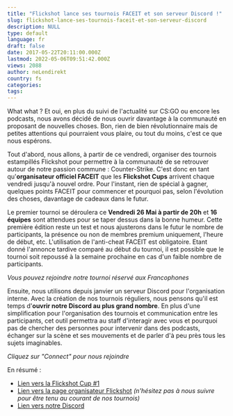 ```yaml
---
title: "Flickshot lance ses tournois FACEIT et son serveur Discord !"
slug: flickshot-lance-ses-tournois-faceit-et-son-serveur-discord
description: NULL
type: default
language: fr
draft: false
date: 2017-05-22T20:11:00.000Z
lastmod: 2022-05-06T09:51:42.000Z
views: 2088
author: neLendirekt
country: fs
categories:
tags:
---
```

What what ? Et oui, en plus du suivi de l'actualité sur CS:GO ou encore les podcasts, nous avons décidé de nous ouvrir davantage à la communauté en proposant de nouvelles choses. Bon, rien de bien révolutionnaire mais de petites attentions qui pourraient vous plaire, ou tout du moins, c'est ce que nous espérons.

Tout d'abord, nous allons, à partir de ce vendredi, organiser des tournois estampillés Flickshot pour permettre à la communauté de se retrouver autour de notre passion commune : Counter-Strike. C'est donc en tant qu'**organisateur officiel FACEIT** que les **Flickshot Cups** arrivent chaque vendredi jusqu'à nouvel ordre. Pour l'instant, rien de spécial à gagner, quelques points FACEIT pour commencer et pourquoi pas, selon l'évolution des choses, davantage de cadeaux dans le futur.

Le premier tournoi se déroulera ce **Vendredi 26 Mai à partir de 20h** et **16 équipes** sont attendues pour se taper dessus dans la bonne humeur. Cette première édition reste un test et nous ajusterons dans le futur le nombre de participants, la présence ou non de membres premium uniquement, l'heure de début, etc. L'utilisation de l'anti-cheat FACEIT est obligatoire. Etant donné l'annonce tardive comparé au début du tournoi, il est possible que le tournoi soit repoussé à la semaine prochaine en cas d'un faible nombre de participants.

_Vous pouvez rejoindre notre tournoi réservé aux Francophones_  

Ensuite, nous utilisons depuis janvier un serveur Discord pour l'organisation interne. Avec la création de nos tournois réguliers, nous pensons qu'il est temps d'**ouvrir notre Discord au plus grand nombre**. En plus d'une simplification pour l'organisation des tournois et communication entre les participants, cet outil permettra au staff d'interagir avec vous et pourquoi pas de chercher des personnes pour intervenir dans des podcasts, échanger sur la scène et ses mouvements et de parler d'à peu près tous les sujets imaginables.

_Cliquez sur "Connect" pour nous rejoindre_  

En résumé : 

* [Lien vers la Flickshot Cup #1](https://www.faceit.com/en/csgo/tournament/cb9cb9c9-f407-430f-8a3d-6295eae10708)
* [Lien vers la page organisateur Flickshot](https://www.faceit.com/en/organizers/827ecd3f-279b-43ef-b9b0-5dcdfc00654e/Flickshot) _(n'hésitez pas à nous suivre pour être tenu au courant de nos tournois)_
* [Lien vers notre Discord](https://discordapp.com/invite/EPxsuuK)
